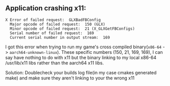 ## Application crashing x11:
```
X Error of failed request:  GLXBadFBConfig
  Major opcode of failed request:  150 (GLX)
  Minor opcode of failed request:  21 (X_GLXGetFBConfigs)
  Serial number of failed request:  169
  Current serial number in output stream:  169
```
I got this error when trying to run my game's cross compiled binary(`x86-64` -> `aarch64-unknown-linux`). These specific numbers (150, 21, 169, 169), I can say have nothing to do with x11 but the binary linking to my local x86-64 /usr/lib/x11 libs rather than the aarch64 x11 libs. 

Solution: Doublecheck your builds log file(in my case cmakes generated make) and make sure they aren't linking to your the wrong x11

